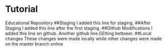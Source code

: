 # Tutorial
Educational Repository
##Staging
I added this line for staging.
##After Staging
I added this line after the first staging.
##Github Modifications
I added this line on github.
Another github line.GEtting betteeer.
##Local changes
These changes were made locally while other changes were made on the master branch online